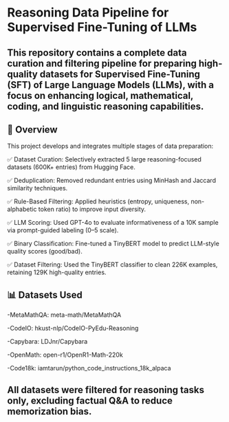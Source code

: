 # Reasoning Data Pipeline for Supervised Fine-Tuning of LLMs
This repository contains a complete data curation and filtering pipeline for preparing high-quality datasets for Supervised Fine-Tuning (SFT) of Large Language Models (LLMs), with a focus on enhancing logical, mathematical, coding, and linguistic reasoning capabilities.
----

## 🚀 Overview

This project develops and integrates multiple stages of data preparation:

✅ Dataset Curation: Selectively extracted 5 large reasoning-focused datasets (600K+ entries) from Hugging Face.

✅ Deduplication: Removed redundant entries using MinHash and Jaccard similarity techniques.

✅ Rule-Based Filtering: Applied heuristics (entropy, uniqueness, non-alphabetic token ratio) to improve input diversity.

✅ LLM Scoring: Used GPT-4o to evaluate informativeness of a 10K sample via prompt-guided labeling (0–5 scale).

✅ Binary Classification: Fine-tuned a TinyBERT model to predict LLM-style quality scores (good/bad).

✅ Dataset Filtering: Used the TinyBERT classifier to clean 226K examples, retaining 129K high-quality entries.



## 📊 Datasets Used

-MetaMathQA: meta-math/MetaMathQA

-CodeIO: hkust-nlp/CodeIO-PyEdu-Reasoning

-Capybara: LDJnr/Capybara

-OpenMath: open-r1/OpenR1-Math-220k

-Code18k: iamtarun/python_code_instructions_18k_alpaca

All datasets were filtered for reasoning tasks only, excluding factual Q&A to reduce memorization bias.
----
